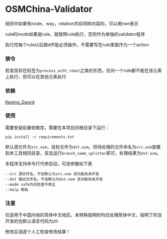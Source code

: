 # OSMChina-Validator

规则中如果有node，way，relation共存同样内容的，可以用nwr表示

rule的mode如果是rule，就按照rule执行，否则作为单独的validator程序

执行完每个rule以后做diff是必须操作，不需要写在rule里面作为一个action

### 禁令

若发现存在标签为```process_with_robot```之类的东西，任何一个rule都不能在该元素上执行，但可以在其他元素执行

### 依赖

[Keqing_Sword](https://github.com/OSMChina/OSMChina-Keqing_Sword)

### 使用

需要安装前置依赖库，需要在本项目的根目录下运行：

```shell
pip install -r requirements.txt
```

默认源文件为`src.osm`，目标文件为`dst.osm`。将待处理的文件命名为`src.osm`放置到本工具相同目录，双击运行`branch_name_splitter`即可，处理结果为`dst.osm`。

本程序支持命令行代参启动，可选参数如下表

```
--src 源文件名，不加默认为src.osm 该功能尚未开发
--dst 输出文件名，不加默认为dst.osm 该功能尚未开发
--mode safe为仅检查不修正
--help 帮助
```

### 注意

仅适用于中国内地的简体中文地区。未特殊指明的均仅处理简体中文，指明了的没开发的也默认语言代码为zh

修改后请逐个人工检查修改结果！
